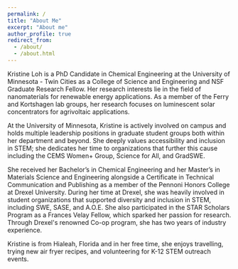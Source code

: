 ```yaml
---
permalink: /
title: "About Me"
excerpt: "About me"
author_profile: true
redirect_from: 
  - /about/
  - /about.html
---
```


Kristine Loh is a PhD Candidate in Chemical Engineering at the University of Minnesota - Twin Cities as a College of Science and Engineering and NSF Graduate Research Fellow. Her research interests lie in the field of nanomaterials for renewable energy applications. As a member of the Ferry and Kortshagen lab groups, her research focuses on luminescent solar concentrators for agrivoltaic applications. 

At the University of Minnesota, Kristine is actively involved on campus and holds multiple leadership positions in graduate student groups both within her department and beyond. She deeply values accessibility and inclusion in STEM; she dedicates her time to organizations that further this cause including the CEMS Women+ Group, Science for All, and GradSWE. 

She received her Bachelor’s in Chemical Engineering and her Master’s in Materials Science and Engineering alongside a Certificate in Technical Communication and Publishing as a member of the Pennoni Honors College at Drexel University. During her time at Drexel, she was heavily involved in student organizations that supported diversity and inclusion in STEM, including SWE, SASE, and A.O.E. She also participated in the STAR Scholars Program as a Frances Velay Fellow, which sparked her passion for research. Through Drexel's renowned Co-op program, she has two years of industry experience. 

Kristine is from Hialeah, Florida and in her free time, she enjoys travelling, trying new air fryer recipes, and volunteering for K-12 STEM outreach events. 
